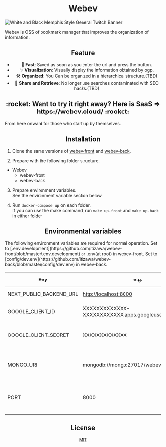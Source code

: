 <h1 align="center"> Webev </h1>

![White and Black Memphis Style General Twitch Banner](https://user-images.githubusercontent.com/48426654/111029110-33fd2900-843e-11eb-90a2-f4098a00a5a4.png)

Webev is OSS of bookmark manager that improves the organization of information.

<h2 align="center">
  Feature
</h2>

<div align="center">

- 🐇 **Fast**: Saved as soon as you enter the url and press the button.
- ✨ **Visualization**: Visually display the information obtained by ogp.
- 🛠 **Organized**: You Can be organized in a hierarchical structure.(TBD)
- 🤝 **Share and Retrieve**: No longer use searches contaminated with SEO hacks.(TBD)

</div>

<h2 align="center">
  :rocket: Want to try it right away? Here is SaaS => https://webev.cloud/ :rocket:
</h2>

From here onward for those who start up by themselves.

<h2 align="center">
  Installation
</h2>

1. Clone the same versions of [webev-front](https://github.com/itizawa/webev-front) and [webev-back](https://github.com/itizawa/webev-back).

2. Prepare with the following folder structure.

- Webev
  - webev-front
  - webev-back

3. Prepare environment variables.  
See the environment variable section below

4. Run `docker-compose up` on each folder.  
If you can use the make command, run `make up-front` and `make up-back` in either folder

<h2 align="center">
  Environmental variables
</h2>
The following environment variables are required for normal operation.
Set to [.env.development](https://github.com/itizawa/webev-front/blob/master/.env.development) or .env(at root) in webev-front.
Set to [config/dev.env](https://github.com/itizawa/webev-back/blob/master/config/dev.env) in webev-back.

|Key | e.g. | Required | Which set? | What is this? | memo |
|---|---|---|---|---|---|
|NEXT_PUBLIC_BACKEND_URL | <http://localhost:8000> | ✅ | webev-front | url of backend ||
|GOOGLE_CLIENT_ID | XXXXXXXXXXXXX-XXXXXXXXXXXX.apps.googleusercontent.com | ✅ | webev-front | client id for authentication of google ||
|GOOGLE_CLIENT_SECRET | XXXXXXXXXXXXX | ✅ | webev-front | client secret for authentication of google ||
|MONGO_URI | mongodb://mongo:27017/webev | ✅ | webev-front and webev-back | For storing credentials for using by next-auth  | |
|PORT | 8000 |  | webev-back | port for server  | Anything other than 3000 is fine |

<h2 align="center">
  License
</h2>

<div align="center">
  
  [MIT](LICENSE)
  
</div>
